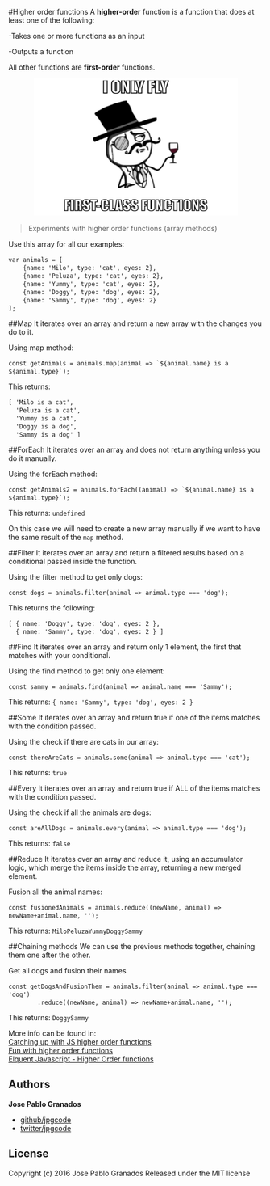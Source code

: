 #Higher order functions
A **higher-order** function is a function that does at least one of the following:

-Takes one or more functions as an input <br />

-Outputs a function

All other functions are **first-order** functions.


<p align="center">
    <img height="271" width="405" src="https://raw.githubusercontent.com/jpgcode/higher-order-functions/master/firstclass.png">
</p>

> Experiments with higher order functions (array methods)


Use this array for all our examples:
```
var animals = [
	{name: 'Milo', type: 'cat', eyes: 2},
	{name: 'Peluza', type: 'cat', eyes: 2},
	{name: 'Yummy', type: 'cat', eyes: 2},
	{name: 'Doggy', type: 'dog', eyes: 2},
	{name: 'Sammy', type: 'dog', eyes: 2}
];
```
##Map
It iterates over an array and return a new array with the changes you do to it.

Using map method:
```
const getAnimals = animals.map(animal => `${animal.name} is a ${animal.type}`);
```

This returns:
```
[ 'Milo is a cat',
  'Peluza is a cat',
  'Yummy is a cat',
  'Doggy is a dog',
  'Sammy is a dog' ]
```

##ForEach
It iterates over an array and does not return anything unless you do it manually.

Using the forEach method:
```
const getAnimals2 = animals.forEach((animal) => `${animal.name} is a ${animal.type}`);
```

This returns: `undefined`

On this case we will need to create a new array manually if we want to have the same result of the `map` method.

##Filter
It iterates over an array and return a filtered results based on a conditional passed inside the function.

Using the filter method to get only dogs:
```
const dogs = animals.filter(animal => animal.type === 'dog');
```

This returns the following:
```
[ { name: 'Doggy', type: 'dog', eyes: 2 },
  { name: 'Sammy', type: 'dog', eyes: 2 } ]
```

##Find
It iterates over an array and return only 1 element, the first that matches with your conditional.

Using the find method to get only one element:
```
const sammy = animals.find(animal => animal.name === 'Sammy');
```

This returns: `{ name: 'Sammy', type: 'dog', eyes: 2 }`

##Some
It iterates over an array and return true if one of the items matches with the condition passed.

Using the check if there are cats in our array:
```
const thereAreCats = animals.some(animal => animal.type === 'cat');
```

This returns: `true`

##Every
It iterates over an array and return true if ALL of the items matches with the condition passed.

Using the check if all the animals are dogs:
```
const areAllDogs = animals.every(animal => animal.type === 'dog');
```

This returns: `false`

##Reduce
It iterates over an array and reduce it, using an accumulator logic, which merge the items inside the array, returning a new merged element.

Fusion all the animal names:
```
const fusionedAnimals = animals.reduce((newName, animal) => newName+animal.name, '');
```

This returns: `MiloPeluzaYummyDoggySammy`

##Chaining methods
We can use the previous methods together, chaining them one after the other.

Get all dogs and fusion their names
```
const getDogsAndFusionThem = animals.filter(animal => animal.type === 'dog')
		.reduce((newName, animal) => newName+animal.name, '');
```

This returns: `DoggySammy`

More info can be found in:  <br />
[Catching up with JS higher order functions](https://www.airpair.com/javascript/posts/catching-up-with-javascript-higher-order-functions)<br />
[Fun with higher order functions](https://derickbailey.com/2015/10/21/fun-with-higher-order-functions-in-javascript/)<br />
[Elquent Javascript - Higher Order functions](http://eloquentjavascript.net/05_higher_order.html)

## Authors

**Jose Pablo Granados**
 
+ [github/jpgcode](https://github.com/jpgcode)
+ [twitter/jpgcode](http://twitter.com/jpgcode) 

## License

Copyright (c) 2016 Jose Pablo Granados
Released under the MIT license
